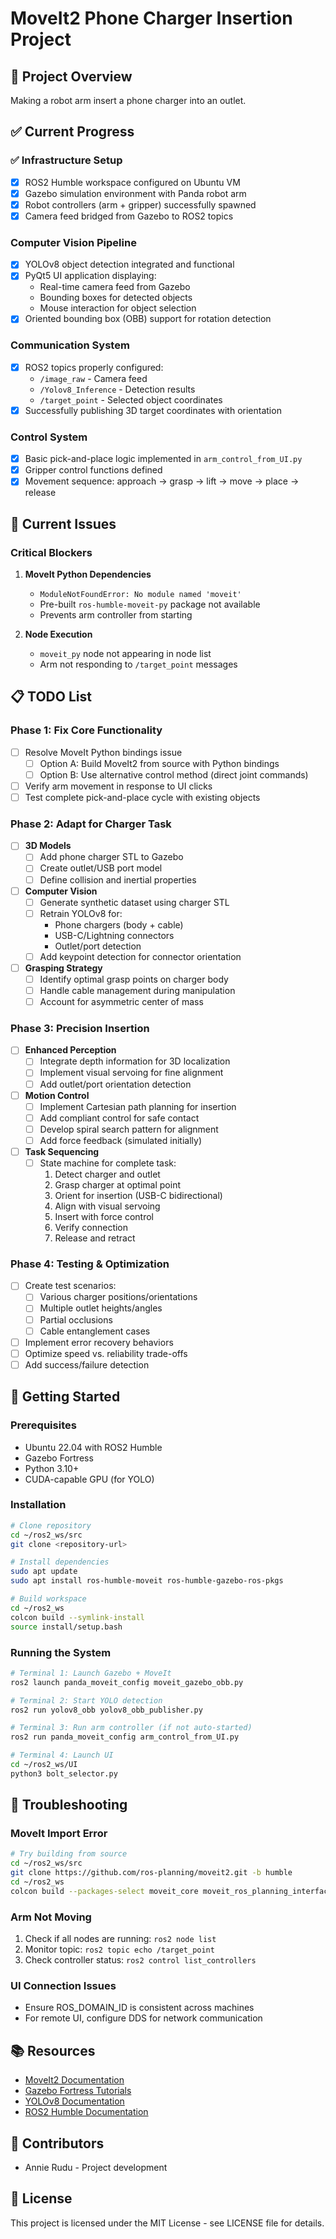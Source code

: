 # MoveIt2 Phone Charger Insertion Project

## 🎯 Project Overview

Making a robot arm insert a phone charger into an outlet.

## ✅ Current Progress

### ✅ Infrastructure Setup
- [x] ROS2 Humble workspace configured on Ubuntu VM
- [x] Gazebo simulation environment with Panda robot arm
- [x] Robot controllers (arm + gripper) successfully spawned
- [x] Camera feed bridged from Gazebo to ROS2 topics

### Computer Vision Pipeline
- [x] YOLOv8 object detection integrated and functional
- [x] PyQt5 UI application displaying:
  - Real-time camera feed from Gazebo
  - Bounding boxes for detected objects
  - Mouse interaction for object selection
- [x] Oriented bounding box (OBB) support for rotation detection

### Communication System
- [x] ROS2 topics properly configured:
  - `/image_raw` - Camera feed
  - `/Yolov8_Inference` - Detection results
  - `/target_point` - Selected object coordinates
- [x] Successfully publishing 3D target coordinates with orientation

### Control System
- [x] Basic pick-and-place logic implemented in `arm_control_from_UI.py`
- [x] Gripper control functions defined
- [x] Movement sequence: approach → grasp → lift → move → place → release

## 🚧 Current Issues

### Critical Blockers
1. **MoveIt Python Dependencies**
   - `ModuleNotFoundError: No module named 'moveit'`
   - Pre-built `ros-humble-moveit-py` package not available
   - Prevents arm controller from starting

2. **Node Execution**
   - `moveit_py` node not appearing in node list
   - Arm not responding to `/target_point` messages

## 📋 TODO List

### Phase 1: Fix Core Functionality
- [ ] Resolve MoveIt Python bindings issue
  - [ ] Option A: Build MoveIt2 from source with Python bindings
  - [ ] Option B: Use alternative control method (direct joint commands)
- [ ] Verify arm movement in response to UI clicks
- [ ] Test complete pick-and-place cycle with existing objects

### Phase 2: Adapt for Charger Task
- [ ] **3D Models**
  - [ ] Add phone charger STL to Gazebo
  - [ ] Create outlet/USB port model
  - [ ] Define collision and inertial properties

- [ ] **Computer Vision**
  - [ ] Generate synthetic dataset using charger STL
  - [ ] Retrain YOLOv8 for:
    - Phone chargers (body + cable)
    - USB-C/Lightning connectors
    - Outlet/port detection
  - [ ] Add keypoint detection for connector orientation

- [ ] **Grasping Strategy**
  - [ ] Identify optimal grasp points on charger body
  - [ ] Handle cable management during manipulation
  - [ ] Account for asymmetric center of mass

### Phase 3: Precision Insertion
- [ ] **Enhanced Perception**
  - [ ] Integrate depth information for 3D localization
  - [ ] Implement visual servoing for fine alignment
  - [ ] Add outlet/port orientation detection

- [ ] **Motion Control**
  - [ ] Implement Cartesian path planning for insertion
  - [ ] Add compliant control for safe contact
  - [ ] Develop spiral search pattern for alignment
  - [ ] Add force feedback (simulated initially)

- [ ] **Task Sequencing**
  - [ ] State machine for complete task:
    1. Detect charger and outlet
    2. Grasp charger at optimal point
    3. Orient for insertion (USB-C bidirectional)
    4. Align with visual servoing
    5. Insert with force control
    6. Verify connection
    7. Release and retract

### Phase 4: Testing & Optimization
- [ ] Create test scenarios:
  - [ ] Various charger positions/orientations
  - [ ] Multiple outlet heights/angles
  - [ ] Partial occlusions
  - [ ] Cable entanglement cases
- [ ] Implement error recovery behaviors
- [ ] Optimize speed vs. reliability trade-offs
- [ ] Add success/failure detection

## 🚀 Getting Started

### Prerequisites
- Ubuntu 22.04 with ROS2 Humble
- Gazebo Fortress
- Python 3.10+
- CUDA-capable GPU (for YOLO)

### Installation
```bash
# Clone repository
cd ~/ros2_ws/src
git clone <repository-url>

# Install dependencies
sudo apt update
sudo apt install ros-humble-moveit ros-humble-gazebo-ros-pkgs

# Build workspace
cd ~/ros2_ws
colcon build --symlink-install
source install/setup.bash
```

### Running the System
```bash
# Terminal 1: Launch Gazebo + MoveIt
ros2 launch panda_moveit_config moveit_gazebo_obb.py

# Terminal 2: Start YOLO detection
ros2 run yolov8_obb yolov8_obb_publisher.py

# Terminal 3: Run arm controller (if not auto-started)
ros2 run panda_moveit_config arm_control_from_UI.py

# Terminal 4: Launch UI
cd ~/ros2_ws/UI
python3 bolt_selector.py
```

## 🔧 Troubleshooting

### MoveIt Import Error
```bash
# Try building from source
cd ~/ros2_ws/src
git clone https://github.com/ros-planning/moveit2.git -b humble
cd ~/ros2_ws
colcon build --packages-select moveit_core moveit_ros_planning_interface
```

### Arm Not Moving
1. Check if all nodes are running: `ros2 node list`
2. Monitor topic: `ros2 topic echo /target_point`
3. Check controller status: `ros2 control list_controllers`

### UI Connection Issues
- Ensure ROS_DOMAIN_ID is consistent across machines
- For remote UI, configure DDS for network communication

## 📚 Resources

- [MoveIt2 Documentation](https://moveit.ros.org/)
- [Gazebo Fortress Tutorials](https://gazebosim.org/docs/fortress/tutorials)
- [YOLOv8 Documentation](https://docs.ultralytics.com/)
- [ROS2 Humble Documentation](https://docs.ros.org/en/humble/)

## 👥 Contributors

- Annie Rudu - Project development

## 📄 License

This project is licensed under the MIT License - see LICENSE file for details.
